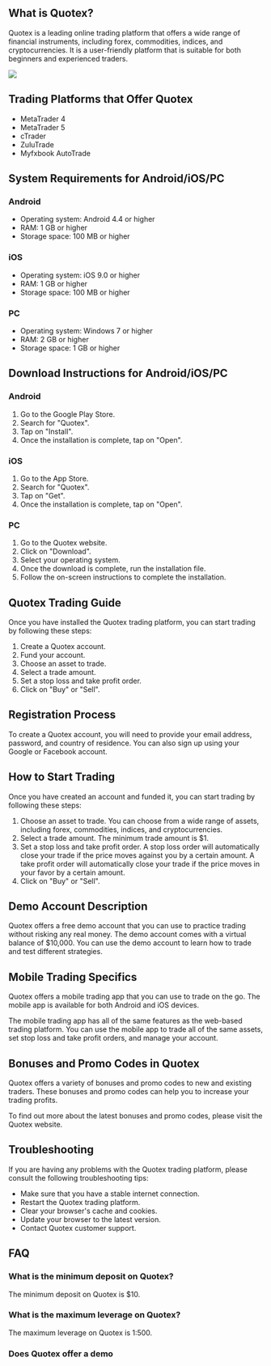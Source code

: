 ## What is Quotex?

Quotex is a leading online trading platform that offers a wide range of
financial instruments, including forex, commodities, indices, and
cryptocurrencies. It is a user-friendly platform that is suitable for
both beginners and experienced traders.

[![](https://static.quotex.io/files/8_en/300_250.jpg)](https://traff.sbs/brokerqxsignupf)

## Trading Platforms that Offer Quotex

-   MetaTrader 4
-   MetaTrader 5
-   cTrader
-   ZuluTrade
-   Myfxbook AutoTrade

## System Requirements for Android/iOS/PC

### Android

-   Operating system: Android 4.4 or higher
-   RAM: 1 GB or higher
-   Storage space: 100 MB or higher

### iOS

-   Operating system: iOS 9.0 or higher
-   RAM: 1 GB or higher
-   Storage space: 100 MB or higher

### PC

-   Operating system: Windows 7 or higher
-   RAM: 2 GB or higher
-   Storage space: 1 GB or higher

## Download Instructions for Android/iOS/PC

### Android

1.  Go to the Google Play Store.
2.  Search for "Quotex".
3.  Tap on "Install".
4.  Once the installation is complete, tap on "Open".

### iOS

1.  Go to the App Store.
2.  Search for "Quotex".
3.  Tap on "Get".
4.  Once the installation is complete, tap on "Open".

### PC

1.  Go to the Quotex website.
2.  Click on "Download".
3.  Select your operating system.
4.  Once the download is complete, run the installation file.
5.  Follow the on-screen instructions to complete the installation.

## Quotex Trading Guide

Once you have installed the Quotex trading platform, you can start
trading by following these steps:

1.  Create a Quotex account.
2.  Fund your account.
3.  Choose an asset to trade.
4.  Select a trade amount.
5.  Set a stop loss and take profit order.
6.  Click on "Buy" or "Sell".

## Registration Process

To create a Quotex account, you will need to provide your email address,
password, and country of residence. You can also sign up using your
Google or Facebook account.

## How to Start Trading

Once you have created an account and funded it, you can start trading by
following these steps:

1.  Choose an asset to trade. You can choose from a wide range of
    assets, including forex, commodities, indices, and cryptocurrencies.
2.  Select a trade amount. The minimum trade amount is \$1.
3.  Set a stop loss and take profit order. A stop loss order will
    automatically close your trade if the price moves against you by a
    certain amount. A take profit order will automatically close your
    trade if the price moves in your favor by a certain amount.
4.  Click on "Buy" or "Sell".

## Demo Account Description

Quotex offers a free demo account that you can use to practice trading
without risking any real money. The demo account comes with a virtual
balance of \$10,000. You can use the demo account to learn how to trade
and test different strategies.

## Mobile Trading Specifics

Quotex offers a mobile trading app that you can use to trade on the go.
The mobile app is available for both Android and iOS devices.

The mobile trading app has all of the same features as the web-based
trading platform. You can use the mobile app to trade all of the same
assets, set stop loss and take profit orders, and manage your account.

## Bonuses and Promo Codes in Quotex

Quotex offers a variety of bonuses and promo codes to new and existing
traders. These bonuses and promo codes can help you to increase your
trading profits.

To find out more about the latest bonuses and promo codes, please visit
the Quotex website.

## Troubleshooting

If you are having any problems with the Quotex trading platform, please
consult the following troubleshooting tips:

-   Make sure that you have a stable internet connection.
-   Restart the Quotex trading platform.
-   Clear your browser\'s cache and cookies.
-   Update your browser to the latest version.
-   Contact Quotex customer support.

## FAQ

### What is the minimum deposit on Quotex?

The minimum deposit on Quotex is \$10.

### What is the maximum leverage on Quotex?

The maximum leverage on Quotex is 1:500.

### Does Quotex offer a demo

